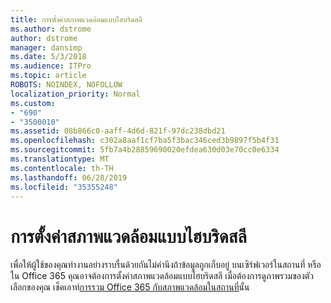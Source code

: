 ```yaml
---
title: การตั้งค่าสภาพแวดล้อมแบบไฮบริดสลี
ms.author: dstrome
author: dstrome
manager: dansimp
ms.date: 5/3/2018
ms.audience: ITPro
ms.topic: article
ROBOTS: NOINDEX, NOFOLLOW
localization_priority: Normal
ms.custom:
- "690"
- "3500010"
ms.assetid: 08b866c0-aaff-4d6d-821f-97dc238dbd21
ms.openlocfilehash: c302a8aaf1cf7ba5f3bac346ced3b9897f5b4f31
ms.sourcegitcommit: 5fb7a4b28859690020efdea630d03e70cc0e6334
ms.translationtype: MT
ms.contentlocale: th-TH
ms.lasthandoff: 06/28/2019
ms.locfileid: "35355248"
---
```

# <a name="setting-up-a-hybrid-environment"></a>การตั้งค่าสภาพแวดล้อมแบบไฮบริดสลี

เพื่อให้ผู้ใช้ของคุณทำงานอย่างราบรื่นด้วยกันไม่คำนึงถ้าข้อมูลถูกเก็บอยู่ บนเซิร์ฟเวอร์ในสถานที่ หรือ ใน Office 365 คุณอาจต้องการตั้งค่าสภาพแวดล้อมแบบไฮบริดสลี เมื่อต้องการดูภาพรวมของตัวเลือกของคุณ เช็คเอาท์[การรวม Office 365 กับสภาพแวดล้อมในสถานที่](https://support.office.com/article/263faf8d-aa21-428b-aed3-2021837a4b65.aspx)นั้น
  